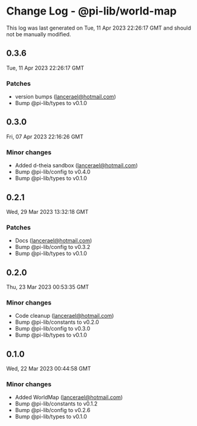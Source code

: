 # Change Log - @pi-lib/world-map

This log was last generated on Tue, 11 Apr 2023 22:26:17 GMT and should not be manually modified.

<!-- Start content -->

## 0.3.6

Tue, 11 Apr 2023 22:26:17 GMT

### Patches

- version bumps (lancerael@hotmail.com)
- Bump @pi-lib/types to v0.1.0

## 0.3.0

Fri, 07 Apr 2023 22:16:26 GMT

### Minor changes

- Added d-theia sandbox (lancerael@hotmail.com)
- Bump @pi-lib/config to v0.4.0
- Bump @pi-lib/types to v0.1.0

## 0.2.1

Wed, 29 Mar 2023 13:32:18 GMT

### Patches

- Docs (lancerael@hotmail.com)
- Bump @pi-lib/config to v0.3.2
- Bump @pi-lib/types to v0.1.0

## 0.2.0

Thu, 23 Mar 2023 00:53:35 GMT

### Minor changes

- Code cleanup (lancerael@hotmail.com)
- Bump @pi-lib/constants to v0.2.0
- Bump @pi-lib/config to v0.3.0
- Bump @pi-lib/types to v0.1.0

## 0.1.0

Wed, 22 Mar 2023 00:44:58 GMT

### Minor changes

- Added WorldMap (lancerael@hotmail.com)
- Bump @pi-lib/constants to v0.1.2
- Bump @pi-lib/config to v0.2.6
- Bump @pi-lib/types to v0.1.0

